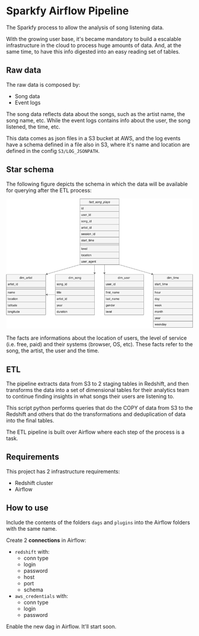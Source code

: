 # Sparkfy Airflow Pipeline

The Sparkfy process to allow the analysis of song listening data.

With the growing user base, it's became mandatory to build a escalable infrastructure in the cloud to process huge amounts of data. And, at the same time, to have this info digested into an easy reading set of tables.

## Raw data

The raw data is composed by:

- Song data
- Event logs

The song data reflects data about the songs, such as the artist name, the song name, etc. While the event logs contains info about the user, the song listened, the time, etc.

This data comes as json files in a S3 bucket at AWS, and the log events have a schema defined in a file also in S3, where it's name and location are defined in the config `S3/LOG_JSONPATH`.

## Star schema

The following figure depicts the schema in which the data will be available for querying after the ETL process:

![alt text](https://github.com/matherthal/udacity-data-engineering/blob/main/data_warehouse/start_schema.png)

The facts are informations about the location of users, the level of service (i.e. free, paid) and their systems (browser, OS, etc). These facts refer to the song, the artist, the user and the time.

## ETL

The pipeline extracts data from S3 to 2 staging tables in Redshift, and then transforms the data into a set of dimensional tables for their analytics team to continue finding insights in what songs their users are listening to. 

This script python performs queries that do the COPY of data from S3 to the Redshift and others that do the transformations and deduplication of data into the final tables. 

The ETL pipeline is built over Airflow where each step of the process is a task. 

## Requirements

This project has 2 infrastructure requirements:

- Redshift cluster
- Airflow

## How to use

Include the contents of the folders `dags` and `plugins` into the Airflow folders with the same name. 

Create 2 **connections** in Airflow:

- `redshift` with:
    - conn type
    - login
    - password
    - host
    - port
    - schema
- `aws_credentials` with:
    - conn type
    - login
    - password

Enable the new dag in Airflow. It'll start soon.